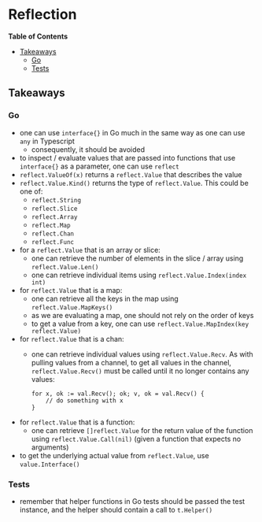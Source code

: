 # Reflection

<!-- START doctoc generated TOC please keep comment here to allow auto update -->
<!-- DON'T EDIT THIS SECTION, INSTEAD RE-RUN doctoc TO UPDATE -->
**Table of Contents**

- [Takeaways](#takeaways)
  - [Go](#go)
  - [Tests](#tests)

<!-- END doctoc generated TOC please keep comment here to allow auto update -->

## Takeaways

### Go

- one can use `interface{}` in Go much in the same way as one can use `any` in
    Typescript
    - consequently, it should be avoided
- to inspect / evaluate values that are passed into functions that use `interface{}` as a
    parameter, one can use `reflect`
- `reflect.ValueOf(x)` returns a `reflect.Value` that describes the value
- `reflect.Value.Kind()` returns the type of `reflect.Value`. This could be one
    of:
    - `reflect.String`
    - `reflect.Slice`
    - `reflect.Array`
    - `reflect.Map`
    - `reflect.Chan`
    - `reflect.Func`
- for a `reflect.Value` that is an array or slice:
  - one can retrieve the number of elements in the slice / array using
    `reflect.Value.Len()`
  - one can retrieve individual items using `reflect.Value.Index(index int)`
- for `reflect.Value` that is a map:
    - one can retrieve all the keys in the map using `reflect.Value.MapKeys()`
    - as we are evaluating a map, one should not rely on the order of keys
    - to get a value from a key, one can use `reflect.Value.MapIndex(key
        reflect.Value)`
- for `reflect.Value` that is a chan:
    - one can retrieve individual values using `reflect.Value.Recv`. As with
        pulling values from a channel, to get all values in the channel,
        `reflect.Value.Recv()` must be called until it no longer contains any
        values:

        ```golang
        for x, ok := val.Recv(); ok; v, ok = val.Recv() {
            // do something with x
        }
        ```
- for `reflect.Value` that is a function:
    - one can retrieve `[]reflect.Value` for the return value of the function
        using `reflect.Value.Call(nil)` (given a function that expects no arguments)
- to get the underlying actual value from `reflect.Value`, use
    `value.Interface()`

### Tests

- remember that helper functions in Go tests should be passed the test
    instance, and the helper should contain a call to `t.Helper()`

